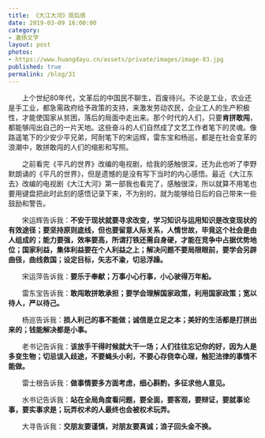 ```yaml
---
title: 《大江大河》观后感
date: 2019-03-09 16:00:00
category: 
- 激扬文字
layout: post
photos:
- https://www.huangdayu.cn/assets/private/images/image-83.jpg
published: true
permalink: /blog/31
---
```


&emsp;&emsp;上个世纪80年代，文革后的中国民不聊生，百废待兴。不论是工业，农业还是手工业，都急需政府给予政策的支持，来激发劳动农民，企业工人的生产积极性，才能使国家从贫困，落后的局面中走出来。那个时代的人们，只要**肯拼敢闯**，都能够闯出自己的一片天地。这些奋斗的人们自然成了文艺工作者笔下的灵魂。像路遥笔下的少安少平兄弟，阿耐笔下的宋运辉，雷东宝和杨巡，都是在社会变革的浪潮中，敢拼敢闯的人们的缩影和写照。  

&emsp;&emsp;之前看完《平凡的世界》改编的电视剧，给我的感触很深，还为此也听了李野默朗诵的《平凡的世界》，但是遗憾的是没有写下当时的内心感悟。最近《大江东去》改编的电视剧《大江大河》第一部我也看完了，感触很深，所以就算不用笔也要用键盘把此时此刻的感悟记录下来，不为别的，就为能够给日后的自己带来一些鼓励和警告。  

<!-- more -->

&emsp;&emsp;宋运辉告诉我：**不安于现状就要寻求改变，学习知识与运用知识是改变现状的有效途径；要坚持原则底线，但也要留意人际关系，人情世故，毕竟这个社会是由人组成的；能力要强，效率要高，所谓打铁还需自身硬，才能在竞争中占据优势地位；国家利益，集体利益要在个人利益之上；解决问题不要局限眼前，要学会另辟曲径，曲线救国；设定目标，矢志不渝，切忌浮躁。**  

&emsp;&emsp;宋运萍告诉我：**要乐于奉献；万事小心行事，小心驶得万年船。**  

&emsp;&emsp;雷东宝告诉我：**敢闯敢拼敢承担；要学会理解国家政策，利用国家政策；宽以待人，严以待己。**  

&emsp;&emsp;杨巡告诉我：**损人利己的事不能做；诚信是立足之本；美好的生活都是打拼出来的；钱能解决都是小事。**  

&emsp;&emsp;老书记告诉我：**该放手干得时候就大干一场；人们往往忘记你的好，因为人是多变生物；切忌误入歧途，不要蝇头小利，不要心存侥幸心理，触犯法律的事情不能做。**  

&emsp;&emsp;雷士根告诉我：**做事情要多方面考虑，细心斟酌，多征求他人意见。**  

&emsp;&emsp;水书记告诉我：**站在全局角度看问题，要全面，要客观，要辩证，要就事论事，要实事求是；玩弄权术的人最终也会被权术玩弄。**  

&emsp;&emsp;大寻告诉我：**交朋友要谨慎，对朋友要真诚；浪子回头金不换。**    